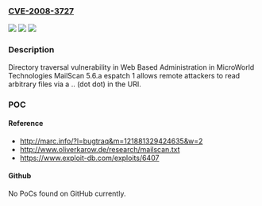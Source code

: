 ### [CVE-2008-3727](https://cve.mitre.org/cgi-bin/cvename.cgi?name=CVE-2008-3727)
![](https://img.shields.io/static/v1?label=Product&message=n%2Fa&color=blue)
![](https://img.shields.io/static/v1?label=Version&message=n%2Fa&color=blue)
![](https://img.shields.io/static/v1?label=Vulnerability&message=n%2Fa&color=brighgreen)

### Description

Directory traversal vulnerability in Web Based Administration in MicroWorld Technologies MailScan 5.6.a espatch 1 allows remote attackers to read arbitrary files via a .. (dot dot) in the URI.

### POC

#### Reference
- http://marc.info/?l=bugtraq&m=121881329424635&w=2
- http://www.oliverkarow.de/research/mailscan.txt
- https://www.exploit-db.com/exploits/6407

#### Github
No PoCs found on GitHub currently.

